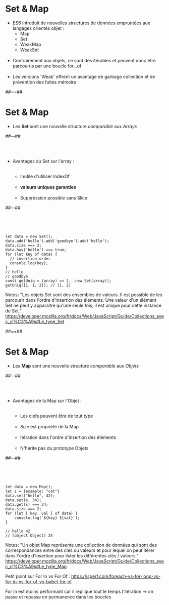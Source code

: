 <!-- .slide:-->

# Set & Map

<ul>
    <li class="fragment" data-fragment-index="1">ES6 introduit de nouvelles structures de données empruntées aux langages orientés objet :
        <ul>
            <li class="bold fragment" data-fragment-index="2">Map</li>
            <li class="bold fragment" data-fragment-index="3">Set</li>
            <li class="italic fragment" data-fragment-index="4">WeakMap</li>
            <li class="italic fragment" data-fragment-index="5">WeakSet</li>
        </ul>
        <br/>
    </li>
    <li class="fragment" data-fragment-index="6">Contrairement aux objets, ce sont des itérables et peuvent donc être parcourus par une boucle for...of<br/><br/></li>
    <li class="italic fragment" data-fragment-index="7">Les versions 'Weak' offrent un avantage de garbage collection et de prévention des fuites mémoire</li>
</ul>

##==##

<!-- .slide: class="two-column-layout" -->

# Set & Map

- Les **Set** sont une nouvelle structure _comparable_ aux _Arrays_

##--##

<br/><br/>

- Avantages du Set sur l'array :<br/><br/>

  - Inutile d'utiliser IndexOf<br/><br/>
  - **valeurs uniques garanties**<br/><br/>
  - Suppression possible sans Slice

##--##

<!-- .slide: class="with-code" -->

<br/><br/>

<pre class="fragment" data-fragment-index="1"><code data-trim class="javascript">
let data = new Set();
data.add('hello').add('goodbye').add('hello');
data.size === 2;
data.has('hello') === true;
for (let key of data) {
  // insertion order
  console.log(key);
}
// hello
// goodbye
const getUniq = (array) => [...new Set(array)];
getUniq([1, 1, 2]); // [1, 2]
</code></pre>

Notes:
"Les objets Set sont des ensembles de valeurs. Il est possible de les parcourir dans l'ordre d'insertion des éléments.
Une valeur d'un élément Set ne peut y apparaître qu'une seule fois, il est unique pour cette instance de Set."
https://developer.mozilla.org/fr/docs/Web/JavaScript/Guide/Collections_avec_cl%C3%A9s#Le_type_Set

##==##

<!-- .slide: class="two-column-layout" -->

# Set & Map

- Les **Map** sont une nouvelle structure _comparable_ aux _Objets_

##--##

<br/><br/>

- Avantages de la Map sur l'Objet :<br/><br/>

  - Les clefs peuvent être de tout type<br/><br/>
  - _Size_ est propriété de la Map<br/><br/>
  - Itération dans l'ordre d'insertion des éléments<br/><br/>
  - N'hérite pas du prototype Objets

##--##

<!-- .slide: class="with-code" -->

<br/><br/>

<pre class="fragment" data-fragment-index="1"><code data-trim class="javascript">
let data = new Map();
let s = {example: "cat"}
data.set("hello", 42);
data.set(s, 34);
data.get(s) === 34;
data.size === 2;
for (let [ key, val ] of data) { 
    console.log(`${key} ${val}`);
}

// hello 42
// [object Object] 34
</code></pre>

Notes:
"Un objet Map représente une collection de données qui sont des correspondances entre des clés ou valeurs et pour lequel on peut itérer dans l'ordre d'insertion pour lister les différentes clés / valeurs."
https://developer.mozilla.org/fr/docs/Web/JavaScript/Guide/Collections_avec_cl%C3%A9s#Le_type_Map

Petit point sur For In vs For Of :
https://jsperf.com/foreach-vs-for-loop-vs-for-in-vs-for-of-vs-babel-for-of

For In est moins performant car il replique tout le temps l'itération -> on passe et repasse en permanence dans les boucles
